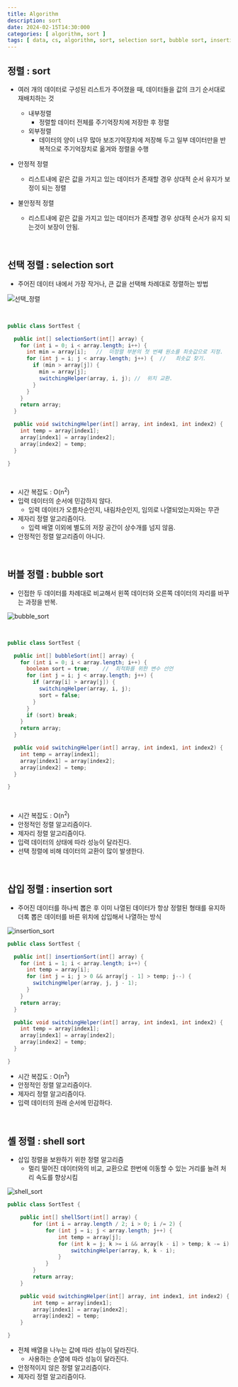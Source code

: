 ```yaml
---
title: Algorithm
description: sort
date: 2024-02-15T14:30:000
categories: [ algorithm, sort ]
tags: [ data, cs, algorithm, sort, selection sort, bubble sort, insertion sort, shell sort ] # TAG는 반드시 소문자로 이루어져야함!
---
```


<h2> 정렬 : sort </h2>

- 여러 개의 데이터로 구성된 리스트가 주어졌을 때, 데이터들을 값의 크기 순서대로 재배치하는 것
  - 내부정렬
    - 정렬할 데이터 전체를 주기억장치에 저장한 후 정렬
  - 외부정렬
    - 데이터의 양이 너무 많아 보조기억장치에 저장해 두고 일부 데이터만을 반복적으로 주기억장치로 옮겨와 정렬을 수행


- 안정적 정렬
  - 리스트내에 같은 값을 가지고 있는 데이터가 존재할 경우 상대적 순서 유지가 보정이 되는 정렬
- 불안정적 정렬
  - 리스트내에 같은 값을 가지고 있는 데이터가 존재할 경우 상대적 순서가 유지 되는것이 보장이 안됨.

<br>

<h2> 선택 정렬 : selection sort </h2>

- 주어진 데이터 내에서 가장 작거나, 큰 값을 선택해 차례대로 정렬하는 방법

![선택_정렬](https://github.com/AngryPig123/angrypig123.github.io/assets/86225268/8e968062-2dd6-4eed-b060-368685491d53)

<br>

```java
public class SortTest {

  public int[] selectionSort(int[] array) {
    for (int i = 0; i < array.length; i++) {
      int min = array[i];   //  미정렬 부분의 첫 번쨰 원소를 최솟값으로 지정.
      for (int j = i; j < array.length; j++) {  //   최솟값 찾기.
        if (min > array[j]) {
          min = array[j];
          switchingHelper(array, i, j); //  위치 교환.
        }
      }
    }
    return array;
  }

  public void switchingHelper(int[] array, int index1, int index2) {
    int temp = array[index1];
    array[index1] = array[index2];
    array[index2] = temp;
  }

}

```

<br>

- 시간 복잡도 : O(n<sup>2</sup>)
- 입력 데이터의 순서에 민감하지 않다.
  - 입력 데이터가 오름차순인지, 내림차순인지, 임의로 나열되었는지와는 무관
- 제자리 정렬 알고리즘이다.
  - 입력 배열 이외에 별도의 저장 공간이 상수개를 넘지 않음.
- 안정적인 정렬 알고리즘이 아니다.

<br>

<h2> 버블 정렬 : bubble sort </h2>

- 인접한 두 데이터를 차례대로 비교해서 왼쪽 데이터와 오른쪽 데이터의 자리를 바꾸는 과정을 반복.

![bubble_sort](https://github.com/AngryPig123/angrypig123.github.io/assets/86225268/03b1b404-8edb-4c54-ad4d-49586090b0ca)

<br>

```java
public class SortTest {

  public int[] bubbleSort(int[] array) {
    for (int i = 0; i < array.length; i++) {
      boolean sort = true;    //  최적화를 위한 변수 선언
      for (int j = i; j < array.length; j++) {
        if (array[i] > array[j]) {
          switchingHelper(array, i, j);
          sort = false;
        }
      }
      if (sort) break;
    }
    return array;
  }

  public void switchingHelper(int[] array, int index1, int index2) {
    int temp = array[index1];
    array[index1] = array[index2];
    array[index2] = temp;
  }

}
```

<br>

- 시간 복잡도 : O(n<sup>2</sup>)
- 안정적인 정렬 알고리즘이다.
- 제자리 정렬 알고리즘이다.
- 입력 데이터의 상태에 따라 성능이 달라진다.
- 선택 정렬에 비해 데이터의 교환이 많이 발생한다.

<br>

<h2> 삽입 정렬 : insertion sort </h2>

- 주어진 데이터를 하나씩 뽑은 후 이미 나열된 데이터가 항상 정렬된 형태를 유지하더록 뽑은 데이터를 바른 위치에 삽입해서 나열하는 방식

![insertion_sort](https://github.com/AngryPig123/angrypig123.github.io/assets/86225268/efff5aad-26ef-47a2-a5e4-c5143ff96e3c)

```java
public class SortTest {

  public int[] insertionSort(int[] array) {
    for (int i = 1; i < array.length; i++) {
      int temp = array[i];
      for (int j = i; j > 0 && array[j - 1] > temp; j--) {
        switchingHelper(array, j, j - 1);
      }
    }
    return array;
  }

  public void switchingHelper(int[] array, int index1, int index2) {
    int temp = array[index1];
    array[index1] = array[index2];
    array[index2] = temp;
  }

}
```

- 시간 복잡도 : O(n<sup>2</sup>)
- 안정적인 정렬 알고리즘이다.
- 제자리 정렬 알고리즘이다.
- 입력 데이터의 원래 순서에 민감하다.

<br>

<h2> 셸 정렬 : shell sort </h2>

- 삽입 정렬을 보완하기 위한 정렬 알고리즘
  - 멀리 떨어진 데이터와의 비교, 교환으로 한번에 이동할 수 있는 거리를 늘려 처리 속도를 향상시킴

![shell_sort](https://github.com/AngryPig123/angrypig123.github.io/assets/86225268/089244db-057f-4051-961b-193983c209e1)

```java
public class SortTest {

    public int[] shellSort(int[] array) {
        for (int i = array.length / 2; i > 0; i /= 2) {
            for (int j = i; j < array.length; j++) {
                int temp = array[j];
                for (int k = j; k >= i && array[k - i] > temp; k -= i) {
                    switchingHelper(array, k, k - i);
                }
            }
        }
        return array;
    }

    public void switchingHelper(int[] array, int index1, int index2) {
        int temp = array[index1];
        array[index1] = array[index2];
        array[index2] = temp;
    }

}
```

- 전체 배열을 나누는 값에 따라 성능이 달라진다.
  - 사용하는 순열에 따라 성능이 달라진다.
- 안정적이지 않은 정렬 알고리즘이다.
- 제자리 정렬 알고리즘이다.

